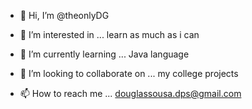 - 👋 Hi, I’m @theonlyDG
- 👀 I’m interested in ...
    learn as much as i can
    
- 🌱 I’m currently learning ...
     Java language
     
- 💞️ I’m looking to collaborate on ...
     my college projects
     
- 📫 How to reach me ...
      douglassousa.dps@gmail.com

<!---
theonlyDG/theonlyDG is a ✨ special ✨ repository because its `README.md` (this file) appears on your GitHub profile.
You can click the Preview link to take a look at your changes.
--->
